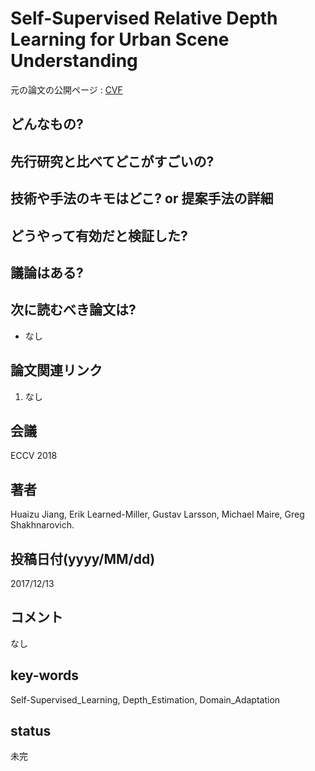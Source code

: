 # Self-Supervised Relative Depth Learning for Urban Scene Understanding

元の論文の公開ページ : [CVF](http://openaccess.thecvf.com/content_ECCV_2018/html/Huaizu_Jiang_Self-Supervised_Relative_Depth_ECCV_2018_paper.html)

## どんなもの?

## 先行研究と比べてどこがすごいの?

## 技術や手法のキモはどこ? or 提案手法の詳細

## どうやって有効だと検証した?

## 議論はある?

## 次に読むべき論文は?
- なし

## 論文関連リンク
1. なし

## 会議
ECCV 2018

## 著者
Huaizu Jiang, Erik Learned-Miller, Gustav Larsson, Michael Maire, Greg Shakhnarovich.

## 投稿日付(yyyy/MM/dd)
2017/12/13

## コメント
なし

## key-words
Self-Supervised_Learning, Depth_Estimation, Domain_Adaptation

## status
未完